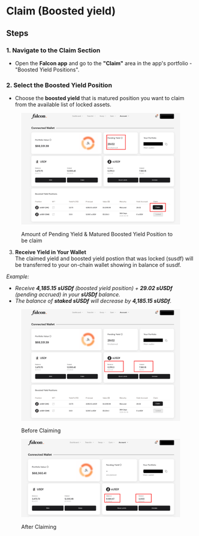 # Claim (Boosted yield)

## **Steps**

### **1. Navigate to the Claim Section**

* Open the **Falcon app** and go to the **"Claim"** area in the app's portfolio - "Boosted Yield Positions".

### **2. Select the Boosted Yield Position**

* Choose the **boosted yield** that is matured position you want to claim from the available list of locked assets.

<figure><img src="../../.gitbook/assets/image (49).png" alt=""><figcaption><p>Amount of Pending Yield &#x26; Matured Boosted Yield Position to be claim</p></figcaption></figure>

3. **Receive Yield in Your Wallet**\
   The claimed yield and boosted yield postion that was locked (susdf) will be transferred to your on-chain wallet showing in balance of susdf.

_Example:_&#x20;

* _Receive **4,185.15 sUSDf** (boosted yield position) + **29.02 sUSDf** (pending accrued) in your **sUSDf** balance._
* _The balance of **staked sUSDf** will decrease by **4,185.15 sUSDf**._

<figure><img src="../../.gitbook/assets/image (50).png" alt=""><figcaption><p>Before Claiming</p></figcaption></figure>

<figure><img src="../../.gitbook/assets/image (51).png" alt=""><figcaption><p>After Claiming</p></figcaption></figure>
